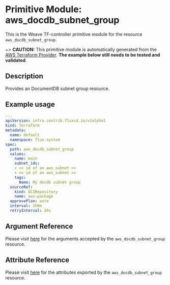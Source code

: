 
# Primitive Module: aws_docdb_subnet_group

This is the Weave TF-controller primitive module for the resource `aws_docdb_subnet_group`.

~> **CAUTION:** This primitive module is automatically generated from the [AWS Terraform Provider](https://registry.terraform.io/providers/hashicorp/aws/latest/docs/resources/docdb_subnet_group). **The example below still needs to be tested and validated**.

## Description

Provides an DocumentDB subnet group resource.

## Example usage

```yaml
---
apiVersion: infra.contrib.fluxcd.io/v1alpha1
kind: Terraform
metadata:
  name: default
  namespace: flux-system
spec:
  path: aws_docdb_subnet_group
  values:
    name: main
    subnet_ids:
    - << id of an aws_subnet >>
    - << id of an aws_subnet >>
    tags:
      Name: My docdb subnet group
  sourceRef:
    kind: OCIRepository
    name: aws-package
  approvePlan: auto
  interval: 1h0m
  retryInterval: 20s
```

## Argument Reference

Please visit [here](https://registry.terraform.io/providers/hashicorp/aws/latest/docs/resources/docdb_subnet_group#argument-reference) for the arguments accepted by the `aws_docdb_subnet_group` resource.

## Attribute Reference

Please visit [here](https://registry.terraform.io/providers/hashicorp/aws/latest/docs/resources/docdb_subnet_group#attributes-reference) for the attributes exported by the `aws_docdb_subnet_group` resource.
